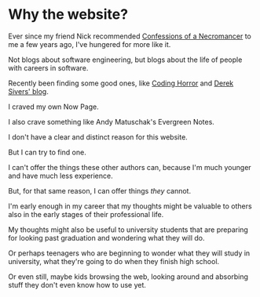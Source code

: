 
# Why the website?

Ever since my friend Nick recommended [Confessions of a Necromancer](http://hintjens.com/blog:125) to me a few years ago, I've hungered for more like it.

Not blogs about software engineering, but blogs about the life of people with careers in software.

Recently been finding some good ones, like [Coding Horror](https://blog.codinghorror.com/on-parenthood/) and [Derek Sivers' blog](https://sive.rs/).

I craved my own Now Page.

I also crave something like Andy Matuschak's Evergreen Notes.

I don't have a clear and distinct reason for this website.

But I can try to find one.

I can't offer the things these other authors can, because I'm much younger and have much less experience.

But, for that same reason, I can offer things _they_ cannot.

I'm early enough in my career that my thoughts might be valuable to others also in the early stages of their professional life.

My thoughts might also be useful to university students that are preparing for looking past graduation and wondering what they will do.

Or perhaps teenagers who are beginning to wonder what they will study in university, what they're going to do when they finish high school.

Or even still, maybe kids browsing the web, looking around and absorbing stuff they don't even know how to use yet.